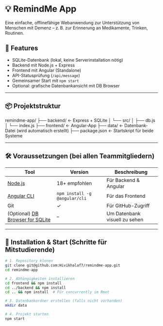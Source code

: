 # 💡 RemindMe App

Eine einfache, offlinefähige Webanwendung zur Unterstützung von Menschen mit Demenz – z. B. zur Erinnerung an Medikamente, Trinken, Routinen.

## 🚀 Features

- SQLite-Datenbank (lokal, keine Serverinstallation nötig)
- Backend mit Node.js + Express
- Frontend mit Angular (Standalone)
- API-Statusprüfung (`/api/message`)
- Gemeinsamer Start mit `npm start`
- Optional: grafische Datenbankansicht mit DB Browser

---

## 📦 Projektstruktur
remindme-app/
├── backend/          ← Express + SQLite
│   └── src/
│       ├── db.js
│       └── index.js
├── frontend/         ← Angular-App
├── data/             ← Datenbank-Datei (wird automatisch erstellt)
├── package.json      ← Startskript für beide Systeme

---

## 🛠 Voraussetzungen (bei allen Teammitgliedern)

| Tool             | Version        | Beschreibung                      |
|------------------|----------------|-----------------------------------|
| [Node.js](https://nodejs.org) | 18+ empfohlen | Für Backend & Angular |
| [Angular CLI](https://angular.io/cli) | `npm install -g @angular/cli` | Für das Frontend |
| Git              | ✓              | Für GitHub-Zugriff                |
| (Optional) [DB Browser for SQLite](https://sqlitebrowser.org/dl/) | – | Um Datenbank visuell zu sehen |

---

## 🧪 Installation & Start (Schritte für Mitstudierende)

```bash
# 1. Repository klonen
git clone git@github.com:Hivikhalaf7/remindme-app.git
cd remindme-app

# 2. Abhängigkeiten installieren
cd frontend && npm install
cd ../backend && npm install
cd .. && npm install  # Für concurrently im Root

# 3. Datenbankordner erstellen (falls nicht vorhanden)
mkdir data

# 4. Projekt starten
npm start